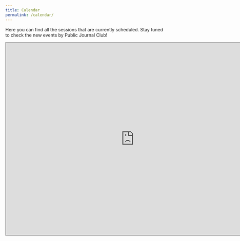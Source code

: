 ```yaml
---
title: Calendar
permalink: /calendar/
---
```


Here you can find all the sessions that are currently scheduled. Stay tuned to check the new events by Public Journal Club!

<iframe src="https://calendar.google.com/calendar/b/1/embed?height=600&amp;wkst=1&amp;bgcolor=%23ffffff&amp;ctz=America%2FMexico_City&amp;src=YWRkcmVzc2Jvb2sjY29udGFjdHNAZ3JvdXAudi5jYWxlbmRhci5nb29nbGUuY29t&amp;src=Y2xhc3Nyb29tMTAxMTAxNzMzMDM0NDE2MzE4NDY2QGdyb3VwLmNhbGVuZGFyLmdvb2dsZS5jb20&amp;src=NjdhdjkxdmI3ZXVpNGtudGliZG5qNTJoNjhAZ3JvdXAuY2FsZW5kYXIuZ29vZ2xlLmNvbQ&amp;src=dHVmb2czazNtbzgxNmw0ZTA1cWs4OTJvbGdAZ3JvdXAuY2FsZW5kYXIuZ29vZ2xlLmNvbQ&amp;color=%2333B679&amp;color=%23007b83&amp;color=%23C0CA33&amp;color=%23009688" style="border:solid 1px #777" width="800" height="600" frameborder="0" scrolling="no"></iframe>
